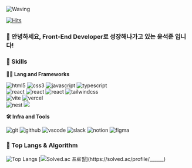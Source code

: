 <!-- Header -->

![Waving](https://capsule-render.vercel.app/api?type=waving&height=200&text=Good%20Day%20To%20Code!&fontAlign=40&fontAlignY=40&color=gradient)

[![Hits](https://hits.seeyoufarm.com/api/count/incr/badge.svg?url=https%3A%2F%2Fgithub.com%2F______&count_bg=%2379C83D&title_bg=%23555555&icon=&icon_color=%23E7E7E7&title=hits&edge_flat=false)](https://hits.seeyoufarm.com)

### 🙇 안녕하세요, Front-End Developer로 성장해나가고 있는 윤석준 입니다!

<!-- Body -->

### 🦾 Skills
**🧑‍💻 Lang and Frameworks**
<!-- Oracle의 요청으로 Java 로고가 Simple Icons에서 삭제되었기에 대신 OpenJDK의 로고를 사용 -->
![html5](https://img.shields.io/badge/html5-E34F26.svg?&style=for-the-badge&logo=html5&logoColor=white)
![css3](https://img.shields.io/badge/css3-1572B6.svg?&style=for-the-badge&logo=css3&logoColor=white)
![javascript](https://img.shields.io/badge/javascript-F7DF1E.svg?&style=for-the-badge&logo=javascript&logoColor=white)
![typescript](https://img.shields.io/badge/typescript-3178C6.svg?&style=for-the-badge&logo=typescript&logoColor=white)<br />
![react](https://img.shields.io/badge/React-61DAFB?&style=for-the-badge&logo=react&logoColor=white)
![react](https://img.shields.io/badge/-React%20Query-FF4154?&style=for-the-badge&logo=react%20query&logoColor=white)
![react](https://img.shields.io/badge/zustand-%2320232a.svg?style=for-the-badge&logo=react&logoColor=%2361DAFB)
![tailwindcss](https://img.shields.io/badge/Tailwind%20CSS-%2338B2AC.svg?style=for-the-badge&logo=tailwind-css&logoColor=white)<br />
![vite](https://img.shields.io/badge/Vite-646CFF?style=for-the-badge&logo=vite&logoColor=white)
![vercel](https://img.shields.io/badge/Vercel-%23000000.svg?style=for-the-badge&logo=vercel&logoColor=white)<br />
![nest](https://img.shields.io/badge/Nest.js-%23E0234E.svg?style=for-the-badge&logo=nestjs&logoColor=white)
<img src="https://img.shields.io/badge/Mongoose-880000?style=for-the-badge&logo=mongoose&logoColor=white">


**🛠️ Infra and Tools**

![git](https://img.shields.io/badge/git-F05032.svg?&style=for-the-badge&logo=git&logoColor=white)
![github](https://img.shields.io/badge/github-181717.svg?&style=for-the-badge&logo=github&logoColor=white)
![vscode](https://img.shields.io/badge/vscode-007ACC.svg?&style=for-the-badge&logo=visualstudiocode&logoColor=white)
![slack](https://img.shields.io/badge/slack-4A154B.svg?&style=for-the-badge&logo=slack&logoColor=white)
![notion](https://img.shields.io/badge/notion-000000.svg?&style=for-the-badge&logo=notion&logoColor=white)
![figma](https://img.shields.io/badge/figma-%2320232a.svg?style=for-the-badge&logo=figma&logoColor=%2361DAFB)

### 🚌 Top Langs & Algorithm
![Top Langs](https://github-readme-stats.vercel.app/api/top-langs/?username=______&layout=compact)
[![Solved.ac
프로필](http://mazassumnida.wtf/api/v2/generate_badge?boj=______)](https://solved.ac/profile/______)
